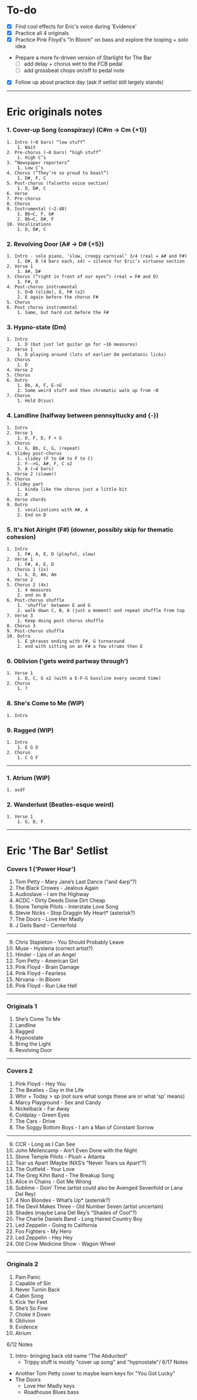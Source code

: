 # To-do
 - [x] Find cool effects for Eric's voice during 'Evidence'
 - [x] Practice all 4 originals
 - [x] Practice Pink Floyd's "In Bloom" on bass and explore the looping + solo idea
- Prepare a more fx-driven version of Starlight for The Bar
	 - [ ] add delay + chorus wet to the FCB pedal
	 - [ ] add grossbeat chops on/off to pedal note 
 - [x] Follow up about practice day (ask if setlist still largely stands)
---
# Eric originals notes
### 1. **Cover-up Song** (conspiracy) (C#m → Cm {+1})
	1. Intro (~8 bars) “low stuff”
		1. Wait
	2. Pre-chorus (~8 bars) “high stuff”
		1. High C’s
	3. “Newspaper reporters”
		1. Low C’s
	4. Chorus (“They’re so proud to boast”)
		1. D#, F, C
	5. Post-chorus (falsetto voice section)
		1. D, D#, C
	6. Verse
	7. Pre-chorus
	8. Chorus
	9. Instrumental (~2:40)
		1. Bb→C, F, G#
		2. Bb→C, D#, F
	10. Vocalizations
		1. D, D#, C
### 2. **Revolving Door** (A# → D# {+5})
	1. Intro - solo piano, ‘slow, creepy carnival’ 3/4 (real = A# and F#)
		1. D#, B (4 bars each, x4) → silence for Eric’s virtuoso section
	2. Verse 1
		1. A#, D#
	3. Chorus (“right in front of our eyes”) (real = F# and D)
		1. F#, D
	4. Post-chorus instrumental
		1. D→B (slide), E, F# (x2)
		2. E again before the chorus F#
	5. Chorus
	6. Post chorus instrumental
		1. Same, but hard cut before the F#
### 3. Hypno-state (Dm)
	1. Intro
		1. D (but just let guitar go for ~16 measures)
	2. Verse 1 
		1. D playing around (lots of earlier Dm pentatonic licks)
	3. Chorus
		1. D
	4. Verse 2
	5. Chorus
	6. Outro
		1. Bb, A, F, E->G
		2. Some weird stuff and then chromatic walk up from ~B
	7. Chorus
		1. Hold D(sus)
### 4. Landline (halfway between pennsyltucky and {-})
	1. Intro
	2. Verse 1
		1. D, F, D, F + G
	3. Chorus
		1. G, Bb, C, G, (repeat)
	4. Slidey post-chorus
		1. slidey (F to G# to F to C)
		2. F-->G, A#, F, C x2
		3. A (~4 bars)
	5. Verse 2 (slower)
	6. Chorus
	7. Slidey part
		1. kinda like the chorus just a little bit
		2. A
	8. Verse chords
	9. Outro
		1. vocalizations with A#, A
		2. End on D
### 5. It's Not Alright (F#) (downer, possibly skip for thematic cohesion)
	1. Intro
		1. F#, A, E, D (playful, slow)
	2. Verse 1
		1. F#, A, E, D
	3. Chorus 1 (2x)
		1. G, D, Am, Am
	4. Verse 2
	5. Chorus 2 (4x)
		1. 4 measures
		2. end on B
	6. Post-chorus shuffle
		1. 'shuffle' between E and G
		2. walk down C, B, A (just a moment) and repeat shuffle from top
	7. Verse 3
		1. Keep doing post chorus shuffle
	8. Chorus 3
	9. Post-chorus shuffle
	10. Outro
		1. E phrases ending with F#, G turnaround
		2. end with sitting on an F# a few strums then E
### 6. Oblivion ('gets weird partway through')
	1. Verse 1
		1. D, C, G x2 (with a E-F-G bassline every second time)
	2. Chorus
		1. ?
### 8. She's Come to Me (WIP)
	1. Intro
### 9. Ragged (WIP)
	1. Intro
		1. E G D 
	2. Chorus
		1. C G F
---
### 1. Atrium (WIP)
	1. asdf
### 2. Wanderlust (Beatles-esque weird)
	1. Verse 1
		1. G, D, F

---
# Eric 'The Bar' Setlist

### Covers 1 ('Power Hour')

1. Tom Petty - Mary Jane’s Last Dance (“and 4arp”?)
2. The Black Crowes - Jealous Again
3. Audioslave - I am the Highway
4. ACDC - Dirty Deeds Done Dirt Cheap
5. Stone Temple Pilots - Interstate Love Song
6. Stevie Nicks - Stop Draggin My Heart* (asterisk?)
7. The Doors - Love Her Madly
8. J Geils Band - Centerfold

------------------------------------------------------------------------------

9. Chris Stapleton - You Should Probably Leave
10. Muse - Hysteria (correct artist?)
11. Hinder - Lips of an Angel
12. Tom Petty - American Girl
13. Pink Floyd - Brain Damage
14. Pink Floyd - Fearless
15. Nirvana - In Bloom
16. Pink Floyd - Run Like Hell

------------------------------------------------------------------------------
### Originals 1

1. She’s Come To Me
2. Landline
3. Ragged
4. Hypnostate
5. Bring the Light
6. Revolving Door

------------------------------------------------------------------------------

### Covers 2

1. Pink Floyd - Hey You
2. The Beatles - Day in the Life
3. Whir + Today > sp (not sure what songs these are or what ‘sp’ means)
4. Marcy Playground - Sex and Candy
5. Nickelback - Far Away
6. Coldplay - Green Eyes
7. The Cars - Drive
8. The Soggy Bottom Boys - I am a Man of Constant Sorrow

------------------------------------------------------------------------------

9. CCR - Long as I Can See
10. John Mellencamp - Ain’t Even Done with the Night
11. Stone Temple Pilots - Plush + Atlanta
12. Tear us Apart (Maybe INXS’s “Never Tears us Apart”?)
13. The Outfield - Your Love
14. The Greg Kihn Band - The Breakup Song 
15. Alice in Chains - Got Me Wrong
16. Sublime - Doin’ Time (artist could also be Avenged Sevenfold or Lana Del Rey)
17. 4 Non Blondes - What’s Up* (asterisk?)
18. The Devil Makes Three - Old Number Seven (artist uncertain)
19. Shades (maybe Lana Del Rey’s “Shades of Cool”?)
20. The Charlie Daniels Band - Long Haired Country Boy
21. Led Zeppelin - Going to California
22. Foo Fighters - My Hero
23. Led Zeppelin - Hey Hey
24. Old Crow Medicine Show - Wagon Wheel

------------------------------------------------------------------------------
### Originals 2

1. Pain Panic
2. Capable of Sin
3. Never Turnin Back
4. Cabin Song
5. Kick Yer Feet
6. She’s So Fine
7. Choke it Down
8. Oblivion
9. Evidence
10. Atrium

6/12 Notes
1. Intro- bringing back old name "The Abducted"
	- Trippy stuff is mostly "cover up song" and "hypnostate"/
6/17 Notes
- Another Tom Petty cover to maybe learn keys for "You Got Lucky"
- The Doors
	- Love Her Madly keys
	- Roadhouse Blues bass
